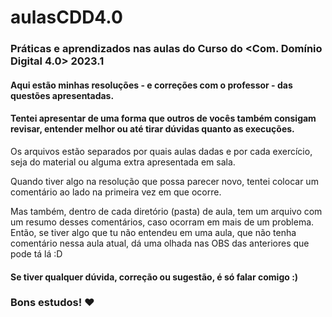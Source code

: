 # aulasCDD4.0

### Práticas e aprendizados nas aulas do Curso do &lt;Com. Domínio Digital 4.0> 2023.1


#### Aqui estão minhas resoluções - e correções com o professor - das questões apresentadas.
#### Tentei apresentar de uma forma que outros de vocês também consigam revisar, entender melhor ou até tirar dúvidas quanto as execuções.

Os arquivos estão separados por quais aulas dadas e por cada exercício, seja do material ou alguma extra apresentada em sala.

Quando tiver algo na resolução que possa parecer novo, tentei colocar um comentário ao lado na primeira vez em que ocorre.

Mas também, dentro de cada diretório (pasta) de aula, tem um arquivo com um resumo desses comentários, caso ocorram em mais de um problema. Então, se tiver algo que tu não entendeu em uma aula, que não tenha comentário nessa aula atual, dá uma olhada nas OBS das anteriores que pode tá lá :D


#### Se tiver qualquer dúvida, correção ou sugestão, é só falar comigo :)

### Bons estudos! ♥
